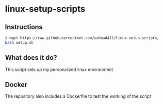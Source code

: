 # linux-setup-scripts

## Instructions

```bash
$ wget https://raw.githubusercontent.com/uahmad417/linux-setup-scripts/master/setup.sh
bash setup.sh
```

## What does it do?

This script sets up my personalized linux environment

## Docker

The repository also includes a Dockerfile to test the working of the script
